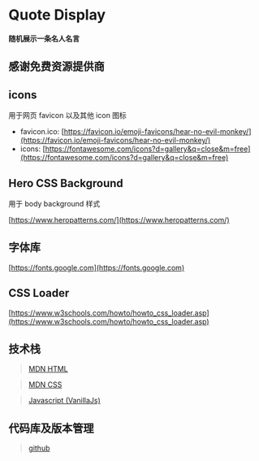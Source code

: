# Quote Display

**随机展示一条名人名言**

## 感谢免费资源提供商

## icons

用于网页 favicon 以及其他 icon 图标

- favicon.ico: [https://favicon.io/emoji-favicons/hear-no-evil-monkey/](https://favicon.io/emoji-favicons/hear-no-evil-monkey/)
- icons: [https://fontawesome.com/icons?d=gallery&q=close&m=free](https://fontawesome.com/icons?d=gallery&q=close&m=free)

## Hero CSS Background

用于 body background 样式

[https://www.heropatterns.com/](https://www.heropatterns.com/)

## 字体库

[https://fonts.google.com](https://fonts.google.com)

## CSS Loader

[https://www.w3schools.com/howto/howto_css_loader.asp](https://www.w3schools.com/howto/howto_css_loader.asp)

## 技术栈

> [MDN HTML](https://developer.mozilla.org/zh-CN/docs/Learn/HTML)

> [MDN CSS](https://developer.mozilla.org/zh-CN/docs/Learn/CSS)

> [Javascript (VanillaJs)](https://developer.mozilla.org/zh-CN/docs/Learn/JavaScript)

## 代码库及版本管理

> [github](https://github.com/)

